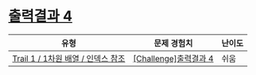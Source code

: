 # [출력결과 4](https://https://en.codetree.ai/trails/complete/curated-cards/challenge-reading-k201523)

|유형|문제 경험치|난이도|
|---|---|---|
|[Trail 1 / 1차원 배열 / 인덱스 참조](https://https://en.codetree.ai/trail-info/novice-low/)|[[Challenge]출력결과 4](https://https://en.codetree.ai/trails/complete/curated-cards/challenge-reading-k201523/)|쉬움|

